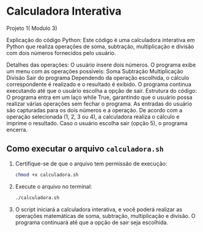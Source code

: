 # Calculadora Interativa
 Projeto 1( Modulo 3)

Explicação do código Python:
Este código é uma calculadora interativa em Python que realiza operações de soma, subtração, multiplicação e divisão com dois números fornecidos pelo usuário.

Detalhes das operações:
O usuário insere dois números.
O programa exibe um menu com as operações possíveis:
Soma
Subtração
Multiplicação
Divisão
Sair do programa
Dependendo da operação escolhida, o cálculo correspondente é realizado e o resultado é exibido.
O programa continua executando até que o usuário escolha a opção de sair.
Estrutura do código:
O programa entra em um laço while True, garantindo que o usuário possa realizar várias operações sem fechar o programa.
As entradas do usuário são capturadas para os dois números e a operação.
De acordo com a operação selecionada (1, 2, 3 ou 4), a calculadora realiza o cálculo e imprime o resultado.
Caso o usuário escolha sair (opção 5), o programa encerra.

## Como executar o arquivo `calculadora.sh`

1. Certifique-se de que o arquivo tem permissão de execução:
   ```bash
   chmod +x calculadora.sh
2. Execute o arquivo no terminal:
   ```bash
   ./calculadora.sh
3. O script iniciará a calculadora interativa, e você poderá realizar as operações matemáticas de soma, subtração, multiplicação e divisão. O programa continuará até que a opção de sair seja escolhida.
